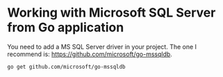 # Working with Microsoft SQL Server from Go application

You need to add a MS SQL Server driver in your project. The one I recommend is: https://github.com/microsoft/go-mssqldb.

```shell
go get github.com/microsoft/go-mssqldb
```
